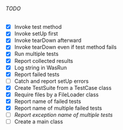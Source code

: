 ###### TODO 
- [x] Invoke test method
- [x] Invoke setUp first
- [x] Invoke tearDown afterward
- [x] Invoke tearDown even if test method fails
- [x] Run multiple tests
- [x] Report collected results
- [x] Log string in WasRun
- [x] Report failed tests
- [ ] Catch and report setUp errors
- [x] Create TestSuite from a TestCase class
- [x] Require files by a FileLoader class
- [x] Report name of failed tests
- [x] Report name of multiple failed tests
- [ ] *Report exception name of multiple tests*
- [ ] Create a main class
